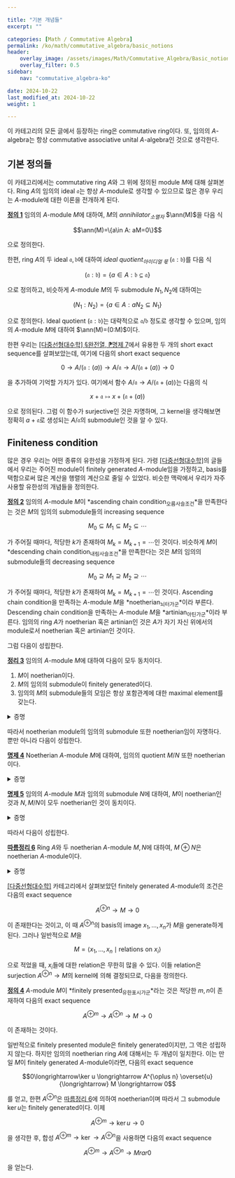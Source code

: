 ```yaml
---

title: "기본 개념들"
excerpt: ""

categories: [Math / Commutative Algebra]
permalink: /ko/math/commutative_algebra/basic_notions
header:
    overlay_image: /assets/images/Math/Commutative_Algebra/Basic_notions.png
    overlay_filter: 0.5
sidebar: 
    nav: "commutative_algebra-ko"

date: 2024-10-22
last_modified_at: 2024-10-22
weight: 1

---
```


이 카테고리의 모든 글에서 등장하는 ring은 commutative ring이다. 또, 임의의 $A$-algebra는 항상 commutative associative unital $A$-algebra인 것으로 생각한다. 

## 기본 정의들

이 카테고리에서는 commutative ring $A$와 그 위에 정의된 module $M$에 대해 살펴본다. Ring $A$의 임의의 ideal $\mathfrak{a}$는 항상 $A$-module로 생각할 수 있으므로 많은 경우 우리는 $A$-module에 대한 이론을 전개하게 된다.

<div class="definition" markdown="1">

<ins id="def1">**정의 1**</ins> 임의의 $A$-module $M$에 대하여, $M$의 *annihilator<sub>소멸자</sub>* $\ann(M)$을 다음 식

$$\ann(M)=\{a\in A: aM=0\}$$

으로 정의한다. 

</div>

한편, ring $A$의 두 ideal $\mathfrak{a},\mathfrak{b}$에 대하여 *ideal quotient<sub>아이디얼 몫</sub>* $(\mathfrak{a}:\mathfrak{b})$를 다음 식

$$(\mathfrak{a}:\mathfrak{b})=\{a\in A: \mathfrak{b}\subseteq \mathfrak{a}\}$$

으로 정의하고, 비슷하게 $A$-module $M$의 두 submodule $N_1,N_2$에 대하여는

$$(N_1:N_2)=\{a\in A: aN_2\subseteq N_1\}$$

으로 정의한다. Ideal quotient $(\mathfrak{a}:\mathfrak{b})$는 대략적으로 $\mathfrak{a}/\mathfrak{b}$ 정도로 생각할 수 있으며, 임의의 $A$-module $M$에 대하여 $\ann(M)=(0:M)$이다. 

한편 우리는 [\[다중선형대수학\] §완전열, ⁋명제 7](/ko/math/multilinear_algebra/exact_sequences#prop7)에서 유용한 두 개의 short exact sequence를 살펴보았는데, 여기에 다음의 short exact sequence

$$0 \rightarrow A/(\mathfrak{a}:(a)) \rightarrow A/\mathfrak{a}\rightarrow A/(\mathfrak{a}+(a)) \rightarrow 0$$

을 추가하여 기억할 가치가 있다. 여기에서 함수 $A/\mathfrak{a} \rightarrow A/(\mathfrak{a}+(a))$는 다음의 식

$$x+\mathfrak{a}\mapsto x+(\mathfrak{a}+(a))$$

으로 정의된다. 그럼 이 함수가 surjective인 것은 자명하며, 그 kernel을 생각해보면 정확히 $a+\mathfrak{a}$로 생성되는 $A/\mathfrak{a}$의 submodule인 것을 알 수 있다. 

## Finiteness condition

많은 경우 우리는 어떤 종류의 유한성을 가정하게 된다. 가령 [\[다중선형대수학\]](/ko/multilinear_algebra)의 글들에서 우리는 주어진 module이 finitely generated $A$-module임을 가정하고, basis를 택함으로써 많은 계산을 행렬의 계산으로 줄일 수 있었다. 비슷한 맥락에서 우리가 자주 사용할 유한성의 개념들을 정의한다.

<div class="definition" markdown="1">

<ins id="def2">**정의 2**</ins> 임의의 $A$-module $M$이 *ascending chain condition<sub>오름사슬조건</sub>*을 만족한다는 것은 $M$의 임의의 submodule들의 increasing sequence

$$M_0\subseteq M_1\subseteq M_2\subseteq\cdots$$

가 주어질 때마다, 적당한 $k$가 존재하여 $M_k=M_{k+1}=\cdots$인 것이다. 비슷하게 $M$이 *descending chain condition<sub>내림사슬조건</sub>*을 만족한다는 것은 $M$의 임의의 submodule들의 decreasing sequence

$$M_0\supseteq M_1\supseteq M_2\supseteq\cdots$$

가 주어질 때마다, 적당한 $k$가 존재하여 $M_k=M_{k+1}=\cdots$인 것이다. Ascending chain condition을 만족하는 $A$-module $M$을 *noetherian<sub>뇌터가군</sub>*이라 부른다. Descending chain condition을 만족하는 $A$-module $M$을 *artinian<sub>아틴가군</sub>*이라 부른다. 임의의 ring $A$가 noetherian 혹은 artinian인 것은 $A$가 자기 자신 위에서의 module로서 noetherian 혹은 artinian인 것이다.

</div>

그럼 다음이 성립한다.

<div class="proposition" markdown="1">

<ins id="thm3">**정리 3**</ins> 임의의 $A$-module $M$에 대하여 다음이 모두 동치이다.

1. $M$이 noetherian이다.
2. $M$의 임의의 submodule이 finitely generated이다.
3. 임의의 $M$의 submodule들의 모임은 항상 포함관계에 대한 maximal element를 갖는다.

</div>
<details class="proof" markdown="1">
<summary>증명</summary>

우선 1번 조건을 가정하고 2번 조건을 보인다. 결론에 반하여 $M$이 finitely generated가 아닌 submodule $N$을 갖는다 가정하자. 그럼 $N$의 임의의 원소 $x_0\neq 0$을 택할 수 있으며, $N$이 finitely generated가 아니라는 사실로부터 $N\neq \langle x_1\rangle$이므로 $x_2\in N\setminus \langle x_1\rangle$을 택할 수 있다. 이를 계속 반복하여 $N$의 submodule들의 increasing sequence
  
$$\langle x_1\rangle\subsetneq \langle x_2\rangle\subsetneq\cdots$$

를 얻으며, 이들은 $M$의 submodule이기도 하므로 $M$이 noetherian이라는 가정에 모순이다.

이제 2번 조건을 가정하고 1번 조건을 보인다. $M$의 submodule들의 ascending chain

$$M_0\subseteq M_1\subseteq M_2\subseteq\cdots$$

이 주어졌다 하고 $M'=\bigcup M_k$라 하면 $M'$은 finitely generated이므로 $M'=\langle x_1,\ldots, x_n\rangle$이라 하자. 그럼 이제 각각의 $i$에 대하여, $k\_i$를 $x\_i\in N\_{k\_i}$가 성립하도록 잡을 수 있고 이제 이러한 $k_i$들 중 가장 큰 것은 반드시 $M'$과 같게 된다.

이제 1번 조건과 3번 조건이 동치임을 보인다. 우선 1번 조건이 만족된다면 이는 $M$의 임의의 submodule들의 모임이 주어질 때마다 ACC에 의하여 [\[집합론\] §선택공리, ⁋정리 4](/ko/math/set_theory/axiom_of_choice#thm4)의 전제조건이 만족되므로 3번이 성립하는 것이 자명하다. 거꾸로 3번 조건을 만족할 경우, $M$의 submodule들의 ascending chain

$$M_0\subseteq M_1\subseteq M_2\subseteq\cdots$$

이 주어졌을 때 이들 모임의 maximal element가 존재해야 하므로 1번 조건이 성립한다. 

</details>

따라서 noetherian module의 임의의 submodule 또한 noetherian임이 자명하다. 뿐만 아니라 다음이 성립한다.

<div class="proposition" markdown="1">

<ins id="prop4">**명제 4**</ins> Noetherian $A$-module $M$에 대하여, 임의의 quotient $M/N$ 또한 noetherian이다.

</div>
<details class="proof" markdown="1">
<summary>증명</summary>

$M/N$의 임의의 submodule은 $M$의 적당한 submodule $L$에 대하여 $L/N$의 꼴이고, 이제 $L$이 finitely generated이며 canonical surjection에 의하여 $L$의 generator들이 $L/N$을 generate하므로 자명하다.

</details>

<div class="proposition" markdown="1">

<ins id="prop5">**명제 5**</ins> 임의의 $A$-module $M$과 임의의 submodule $N$에 대하여, $M$이 noetherian인 것과 $N,M/N$이 모두 noetherian인 것이 동치이다.

</div>
<details class="proof" markdown="1">
<summary>증명</summary>

한쪽 방향은 이미 증명하였다. 따라서 $N, M/N$이 noetherian이라 가정하고 $M$이 noetherian임을 보이면 충분하다. $M$의 임의의 submodule $L$을 고정하자. 그럼 $L$의 $M/N$에서의 image $L/N$은 finitely generated이며, $L\cap N$ 또한 $N$의 submodul이므로 finitely generated이다. 이제 $x_1,\ldots, x_m\in L$을 $L/N$으로 보낸 것이 $L/N$의 generator가 된다 하고, $y_1,\ldots, y_n\in L\cap N$이 $L\cap N$의 generator라 하자. 그럼 임의의 $x\in L$에 대하여 

$$x\equiv \alpha_1x_1+\cdots+\alpha_ x_m\pmod{N}$$

이도록 하는 $\alpha_i\in A$들이 존재한다. 따라서 

$$x-\sum \alpha_i x_i\in L\cap N$$

이고, 이를 다시 $L\cap N$의 generator를 이용하여 적어주면 원하는 결과를 얻는다.

</details>

따라서 다음이 성립한다.

<div class="proposition" markdown="1">

<ins id="cor6">**따름정리 6**</ins> Ring $A$와 두 noetherian $A$-module $M,N$에 대하여, $M\oplus N$은 noetherian $A$-module이다.

</div>
<details class="proof" markdown="1">
<summary>증명</summary>

[명제 5](#prop5)를 $M\oplus N$과 그 submodule $M\oplus 0\cong M$에 대해 적용하면 된다.

</details>

[\[다중선형대수학\]](/ko/multilinear_algebra) 카테고리에서 살펴보았던 finitely generated $A$-module의 조건은 다음의 exact sequence

$$A^{\oplus n} \rightarrow M \rightarrow 0$$

이 존재한다는 것이고, 이 때 $A^{\oplus n}$의 basis의 image $x_1,\ldots, x_n$가 $M$을 generate하게 된다. 그러나 일반적으로 $M$을

$$M=\langle x_1,\ldots, x_n\mid \text{relations on $x_i$}\rangle$$

으로 적었을 때, $x_i$들에 대한 relation은 무한히 많을 수 있다. 이들 relation은 surjection $A^{\oplus n} \rightarrow M$의 kernel에 의해 결정되므로, 다음을 정의한다.

<div class="definition" markdown="1">

<ins id="def4">**정의 4**</ins> $A$-module $M$이 *finitely presented<sub>유한표시가군</sub>*라는 것은 적당한 $m,n$이 존재하여 다음의 exact sequence

$$A^{\oplus m} \rightarrow A^{\oplus n} \rightarrow M \rightarrow 0$$

이 존재하는 것이다. 

</div>

일반적으로 finitely presented module은 finitely generated이지만, 그 역은 성립하지 않는다. 하지만 임의의 noetherian ring $A$에 대해서는 두 개념이 일치한다. 이는 만일 $M$이 finitely generated $A$-module이라면, 다음의 exact sequence

$$0\longrightarrow\ker u \longrightarrow A^{\oplus n} \overset{u}{\longrightarrow} M \longrightarrow 0$$

를 얻고, 한편 $A^{\oplus n}$은 [따름정리 6](#cor6)에 의하여 noetherian이며 따라서 그 submodule $\ker u$는 finitely generated이다. 이제

$$A^{\oplus m} \rightarrow \ker u \rightarrow 0$$

을 생각한 후, 합성 $A^{\oplus m} \rightarrow \ker \rightarrow A^{\oplus n}$을 사용하면 다음의 exact sequence

$$A^{\oplus m} \rightarrow A^{\oplus n} \rightarrow M rar 0$$

을 얻는다. 